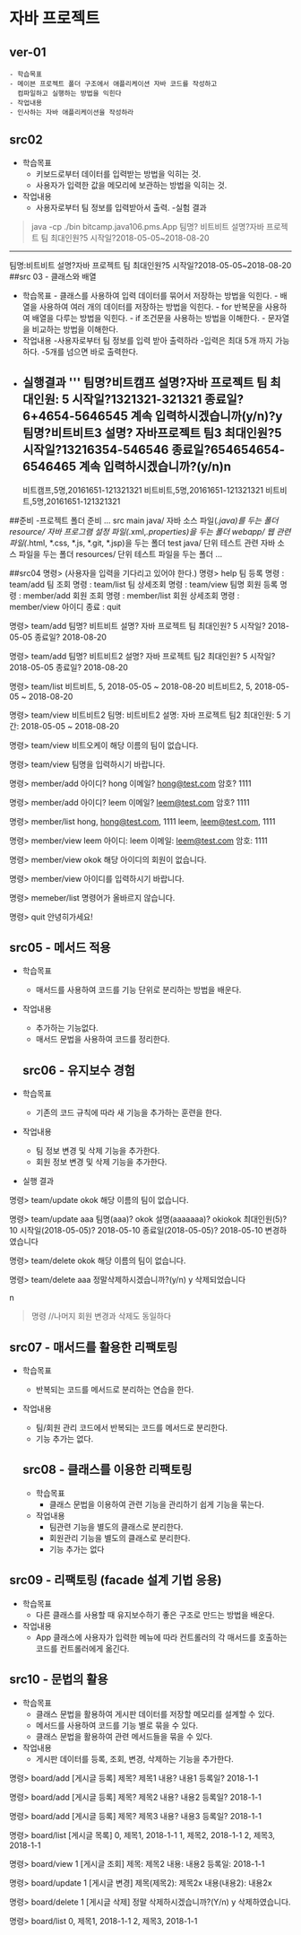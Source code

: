 # 자바 프로젝트

## ver-01
   
    - 학습목표
    - 메이븐 프로젝트 폴더 구조에서 애플리케이션 자바 코드를 작성하고 
      컴파일하고 실행하는 방법을 익힌다
    - 작업내용
    - 인사하는 자바 애플리케이션을 작성하라

    
## src02
- 학습목표
   - 키보드로부터 데이터를 입력받는 방법을 익히는 것.
   - 사용자가 입력한 값을 메모리에 보관하는 방법을 익히는 것.
- 작업내용
   - 사용자로부터 팀 정보를 입력받아서 출력.
-실험 결과
 
 >java -cp ./bin bitcamp.java106.pms.App
 팀명? 비트비트
 설명?자바 프로젝트 팀
 최대인원?5
 시작일?2018-05-05~2018-08-20  
 --------------
 팀명:비트비트
 설명?자바 프로젝트 팀
 최대인원?5
 시작일?2018-05-05~2018-08-20
 ##src 03 - 클래스와 배열
  - 학습목표
        - 클래스를 사용하여 입력 데이터를 묶어서 저장하는 방법을 익힌다.
        - 배열을 사용하여 여러 개의 데이터를 저장하는 방법을 익힌다.
        - for 반복문을 사용하여 배열을 다루는 방법을 익힌다.
        - if 조건문을 사용하는 방법을 이해한다.
        - 문자열을 비교하는 방법을 이해한다.
  - 작업내용
        -사용자로부터 팀 정보를 입력 받아 출력하라
        -입력은 최대 5개 까지 가능하다.
        -5개를 넘으면 바로 출력한다.
  - 실행결과
    '''
    팀명?비트캠프
    설명?자바 프로젝트 팀
    최대인원: 5
    시작일?1321321-321321
    종료일?6+4654-5646545
    계속 입력하시겠습니까(y/n)?y
    팀명?비트비트3
    설명? 자바프로젝트 팀3
    최대인원?5
    시작일?13216354-546546
    종료일?654654654-6546465
    계속 입력하시겠습니까?(y/n)n
    --------------
    비트캠프,5명,20161651-121321321
    비트비트,5명,20161651-121321321
    비트비트,5명,20161651-121321321
    


##준비
-프로젝트 폴더 준비
...
src
    main
        java/
        자바 소스 파일(*.java)를 두는 폴더
        resource/
        자바 프로그램 설정 파일(*.xml,*.properties)을 두는 폴더
        webapp/
        웹 관련 파일(*.html, *.css, *.js, *.git, *.jsp)을 두는 폴더
    test
        java/
        단위 테스트 관련 자바 소스 파일을 두는 폴더
        resources/
        단위 테스트 파일을 두는 폴더
    ...

##src04
명령> (사용자을 입력을 기다리고 있어야 한다.)
명령> help
팀 등록 명령 : team/add
팀 조회 명령 : team/list
팀 상세조회 명령 : team/view 팀명
회원 등록 명령 : member/add
회원 조회 명령 : member/list
회원 상세조회 명령 : member/view 아이디
종료 : quit

명령> team/add
팀명? 비트비트
설명? 자바 프로젝트 팀
최대인원? 5
시작일? 2018-05-05
종료일? 2018-08-20

명령> team/add
팀명? 비트비트2
설명? 자바 프로젝트 팀2
최대인원? 5
시작일? 2018-05-05
종료일? 2018-08-20

명령> team/list
비트비트, 5, 2018-05-05 ~ 2018-08-20
비트비트2, 5, 2018-05-05 ~ 2018-08-20

명령> team/view 비트비트2
팀명: 비트비트2
설명: 자바 프로젝트 팀2
최대인원: 5
기간: 2018-05-05 ~ 2018-08-20

명령> team/view 비트오케이
해당 이름의 팀이 없습니다.

명령> team/view
팀명을 입력하시기 바랍니다.

명령> member/add
아이디? hong
이메일? hong@test.com
암호? 1111

명령> member/add
아이디? leem
이메일? leem@test.com
암호? 1111

명령> member/list
hong, hong@test.com, 1111
leem, leem@test.com, 1111

명령> member/view leem
아이디: leem
이메일: leem@test.com
암호: 1111

명령> member/view okok
해당 아이디의 회원이 없습니다.

명령> member/view 
아이디를 입력하시기 바랍니다.

명령> memeber/list
명령어가 올바르지 않습니다.

명령> quit
안녕히가세요!

>


## src05 - 메서드 적용
- 학습목표
  - 매서드를 사용하여 코드를 기능 단위로 분리하는 방법을 배운다.
- 작업내용
  - 추가하는 기능없다.
  - 매서드 문법을 사용하여 코드를 정리한다.
  
  ## src06 - 유지보수 경험
- 학습목표
  - 기존의 코드 규칙에 따라 새 기능을 추가하는 훈련을 한다.
- 작업내용
  - 팀 정보 변경 및 삭제 기능을 추가한다.
  - 회원 정보 변경 및 삭제 기능을 추가한다.
- 실행 결과

명령> team/update okok
해당 이름의 팀이 없습니다.

명령> team/update aaa
팀명(aaa)? okok
설명(aaaaaaa)? okiokok
최대인원(5)? 10
시작일(2018-05-05)? 2018-05-10
종료일(2018-05-05)? 2018-05-10
변경하였습니다

명령> team/delete okok
해당 이름의 팀이 없습니다.

명령> team/delete aaa
정말삭제하시겠습니까?(y/n)
y
삭제되었습니다

n
>명령
//나머지 회원 변경과 삭제도 동일하다

## src07 - 매서드를 활용한 리팩토링
- 학습목표
  - 반복되는 코드를 메서드로 분리하는 연습을 한다.
- 작업내용
  - 팀/회원 관리 코드에서 반복되는 코드를 메서드로 분리한다.
  - 기능 추가는 없다.

  ## src08 - 클래스를 이용한 리팩토링
  - 학습목표
    - 클래스 문법을 이용하여 관련 기능을 관리하기 쉽게 기능을 묶는다.
  - 작업내용
    - 팀관련 기능을 별도의 클래스로 분리한다.
    - 회원관리 기능을 별도의 클래스로 분리한다.
    - 기능 추가는 없다
## src09 - 리팩토링 (facade 설계 기법 응용)
  - 학습목표
    - 다른 클래스를 사용할 때 유지보수하기 좋은 구조로 만드는 방법을 배운다.
  - 작업내용
    - App 클래스에 사용자가 입력한 메뉴에 따라 컨트롤러의 각 매서드를 호출하는
      코드를 컨트롤러에게 옮긴다.
## src10 - 문법의 활용
  - 학습목표
    - 클래스 문법을 활용하여 게시판 데이터를 저장할 메모리를 설계할 수 있다.
    - 메서드를 사용하여 코드를 기능 별로 묶을 수 있다.
    - 클래스 문법을 활용하여 관련 메서드들을 묶을 수 있다.
  - 작업내용
    - 게시판 데이터를 등록, 조회, 변경, 삭제하는 기능을 추가한다.
 
명령> board/add
[게시글 등록]
제목? 제목1
내용? 내용1
등록일? 2018-1-1

명령> board/add
[게시글 등록]
제목? 제목2
내용? 내용2
등록일? 2018-1-1

명령> board/add
[게시글 등록]
제목? 제목3
내용? 내용3
등록일? 2018-1-1

명령> board/list
[게시글 목록]
0, 제목1, 2018-1-1
1, 제목2, 2018-1-1
2, 제목3, 2018-1-1

명령> board/view 1
[게시글 조회]
제목: 제목2
내용: 내용2
등록일: 2018-1-1

명령> board/update 1
[게시글 변경]
제목(제목2): 제목2x
내용(내용2): 내용2x

명령> board/delete 1
[게시글 삭제]
정말 삭제하시겠습니까?(Y/n) y
삭제하였습니다.

명령> board/list
0, 제목1, 2018-1-1
2, 제목3, 2018-1-1